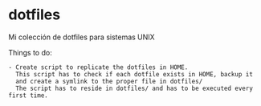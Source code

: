 # dotfiles
Mi colección de dotfiles para sistemas UNIX

Things to do:
    
    - Create script to replicate the dotfiles in HOME.
      This script has to check if each dotfile exists in HOME, backup it
      and create a symlink to the proper file in dotfiles/
      The script has to reside in dotfiles/ and has to be executed every first time.
